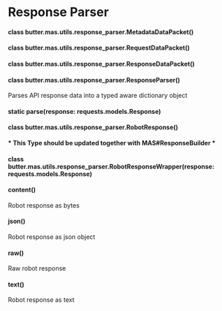 # Response Parser


#### class butter.mas.utils.response_parser.MetadataDataPacket()

#### class butter.mas.utils.response_parser.RequestDataPacket()

#### class butter.mas.utils.response_parser.ResponseDataPacket()

#### class butter.mas.utils.response_parser.ResponseParser()
Parses API response data into a typed aware dictionary object


#### static parse(response: requests.models.Response)

#### class butter.mas.utils.response_parser.RobotResponse()
**\* This Type should be updated together with MAS#ResponseBuilder \***


#### class butter.mas.utils.response_parser.RobotResponseWrapper(response: requests.models.Response)

#### content()
Robot response as bytes


#### json()
Robot response as json object


#### raw()
Raw robot response


#### text()
Robot response as text

